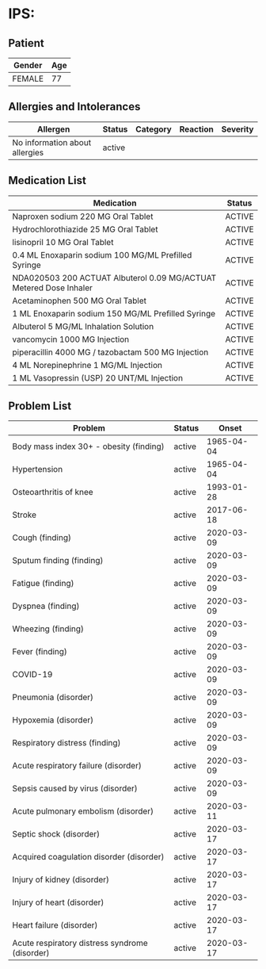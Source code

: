 # IPS:

## Patient

|Gender|Age|
|---|---|
|FEMALE|77|

## Allergies and Intolerances

|Allergen|Status|Category|Reaction|Severity|
|---|---|---|---|---|
|No information about allergies|active||||

## Medication List

|Medication|Status|
|---|---|
|Naproxen sodium 220 MG Oral Tablet|ACTIVE|
|Hydrochlorothiazide 25 MG Oral Tablet|ACTIVE|
|lisinopril 10 MG Oral Tablet|ACTIVE|
|0.4 ML Enoxaparin sodium 100 MG/ML Prefilled Syringe|ACTIVE|
|NDA020503 200 ACTUAT Albuterol 0.09 MG/ACTUAT Metered Dose Inhaler|ACTIVE|
|Acetaminophen 500 MG Oral Tablet|ACTIVE|
|1 ML Enoxaparin sodium 150 MG/ML Prefilled Syringe|ACTIVE|
|Albuterol 5 MG/ML Inhalation Solution|ACTIVE|
|vancomycin 1000 MG Injection|ACTIVE|
|piperacillin 4000 MG / tazobactam 500 MG Injection|ACTIVE|
|4 ML Norepinephrine 1 MG/ML Injection|ACTIVE|
|1 ML Vasopressin (USP) 20 UNT/ML Injection|ACTIVE|

## Problem List

|Problem|Status|Onset|
|---|---|---|
|Body mass index 30+ - obesity (finding)|active|1965-04-04|
|Hypertension|active|1965-04-04|
|Osteoarthritis of knee|active|1993-01-28|
|Stroke|active|2017-06-18|
|Cough (finding)|active|2020-03-09|
|Sputum finding (finding)|active|2020-03-09|
|Fatigue (finding)|active|2020-03-09|
|Dyspnea (finding)|active|2020-03-09|
|Wheezing (finding)|active|2020-03-09|
|Fever (finding)|active|2020-03-09|
|COVID-19|active|2020-03-09|
|Pneumonia (disorder)|active|2020-03-09|
|Hypoxemia (disorder)|active|2020-03-09|
|Respiratory distress (finding)|active|2020-03-09|
|Acute respiratory failure (disorder)|active|2020-03-09|
|Sepsis caused by virus (disorder)|active|2020-03-09|
|Acute pulmonary embolism (disorder)|active|2020-03-11|
|Septic shock (disorder)|active|2020-03-17|
|Acquired coagulation disorder (disorder)|active|2020-03-17|
|Injury of kidney (disorder)|active|2020-03-17|
|Injury of heart (disorder)|active|2020-03-17|
|Heart failure (disorder)|active|2020-03-17|
|Acute respiratory distress syndrome (disorder)|active|2020-03-17|
